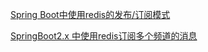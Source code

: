

[Spring Boot中使用redis的发布/订阅模式](https://www.cnblogs.com/meetzy/p/7986956.html)

[SpringBoot2.x 中使用redis订阅多个频道的消息](https://www.cnblogs.com/JoeyWong/p/9029631.html)